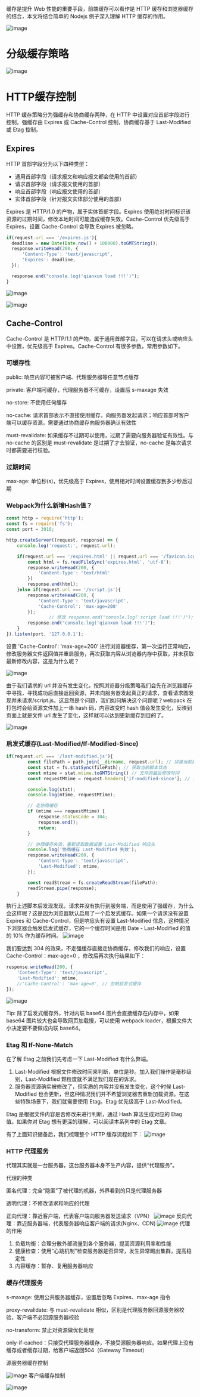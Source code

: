 缓存是提升 Web 性能的重要手段，前端缓存可以看作是 HTTP 缓存和浏览器缓存的结合，本文将结合简单的 Nodejs 例子深入理解 HTTP 缓存的作用。

![image](https://user-images.githubusercontent.com/51777605/167260206-43f1342b-d86c-407d-84c3-389b1a614581.png)

# 分级缓存策略

![image](https://user-images.githubusercontent.com/51777605/167260256-f3431c18-9382-458f-a1c3-e2d5b33391c7.png)

# HTTP缓存控制

HTTP 缓存策略分为强缓存和协商缓存两种，在 HTTP 中设置对应首部字段进行控制。强缓存由 Expires 或 Cache-Control 控制，协商缓存基于 Last-Modified 或 Etag 控制。

## Expires

HTTP 首部字段分为以下四种类型：

- 通用首部字段（请求报文和响应报文都会使用的首部）
- 请求首部字段（请求报文使用的首部）
- 响应首部字段（响应报文使用的首部）
- 实体首部字段（针对报文实体部分使用的首部）

Expires 是 HTTP/1.0 的产物，属于实体首部字段。Expires 使用绝对时间标识该资源的过期时间，修改本地时间可能造成缓存失效。Cache-Control 优先级高于 Expires，设置 Cache-Control 会导致 Expires 被忽略。

```jsx
if(request.url === '/expires.js'){
  deadline = new Date(Date.now() + 100000).toGMTString();
  response.writeHead(200, {
      'Content-Type': 'text/javascript',
      'Expires': deadline,
  });

  response.end("console.log('qianxun load !!!')");
}
```

![image](https://user-images.githubusercontent.com/51777605/167260293-25aced7a-4b0d-4ed6-acb8-c923e33a87f6.png)

![image](https://user-images.githubusercontent.com/51777605/167260315-48f91a25-fef6-4a6e-b167-682f1bcd2768.png)

## Cache-Control

Cache-Control 是 HTTP/1.1 的产物，属于通用首部字段，可以在请求头或响应头中设置，优先级高于 Expires。Cache-Control 有很多参数，常用参数如下。

### 可缓存性

public: 响应内容可被客户端、代理服务器等任意节点缓存

private: 客户端可缓存，代理服务器不可缓存，设置后 s-maxage 失效

no-store: 不使用任何缓存

no-cache: 请求首部表示不直接使用缓存，向服务器发起请求；响应首部时客户端可以缓存资源，需要通过协商缓存向服务器确认有效性

must-revalidate: 如果缓存不过期可以使用，过期了需要向服务器验证有效性。与 no-cache 的区别是 must-revalidate 是过期了才去验证，no-cache 是每次请求时都需要进行校验。

### 过期时间

max-age: 单位秒(s)，优先级高于 Expires，使用相对时间设置缓存到多少秒后过期

### Webpack为什么新增Hash值？

```jsx
const http = require('http');
const fs = require('fs');
const port = 3010;

http.createServer((request, response) => {
    console.log('request:', request.url);

    if(request.url === '/expires.html' || request.url === '/favicon.ico'){
        const html = fs.readFileSync('expires.html', 'utf-8');
        response.writeHead(200, {
            'Content-Type': 'text/html'
        })
        response.end(html);
    }else if(request.url === '/script.js'){
        response.writeHead(200, {
            'Content-Type': 'text/javascript',
            'Cache-Control': 'max-age=200'
        });
				// 修改 response.end("console.log('script load !!!')");
        response.end("console.log('qianxun load !!!')");
    }
}).listen(port, '127.0.0.1');
```

设置 'Cache-Control': 'max-age=200’ 进行浏览器缓存，第一次运行正常响应，修改服务器文件返回值并重启服务，再次获取内容从浏览器内存中获取，并未获取最新修改内容，这是为什么呢？

![image](https://user-images.githubusercontent.com/51777605/167260342-aa3c8cda-c560-4f8e-b45a-0aa028970a41.png)

由于我们请求的 url 并没有发生变化，按照浏览器分级策略我们会先在浏览器缓存中寻找，寻找成功后直接返回资源，并未向服务器发起真正的请求，查看请求图发现并未请求/script.js。这显然是个问题，我们如何解决这个问题呢？webpack 在打包时会给资源文件加上一串 hash 码，内容改变时 hash 值会发生变化，反映到页面上就是文件 url 发生了变化，这样就可以达到更新缓存到目的了。

![image](https://user-images.githubusercontent.com/51777605/167260362-e01f80be-d496-4e82-ab44-ff64e372fe39.png)

### 启发式缓存(Last-Modified/If-Modified-Since)

```jsx
if(request.url === '/last-modified.js'){
        const filePath = path.join(__dirname, request.url); // 拼接当前脚本文件地址
        const stat = fs.statSync(filePath); // 获取当前脚本状态
        const mtime = stat.mtime.toGMTString() // 文件的最后修改时间
        const requestMtime = request.headers['if-modified-since']; // 来自浏览器传递的值

        console.log(stat);
        console.log(mtime, requestMtime);

        // 走协商缓存
        if (mtime === requestMtime) {
            response.statusCode = 304;
            response.end();
            return;
        }

        // 协商缓存失效，重新读取数据设置 Last-Modified 响应头
        console.log('协商缓存 Last-Modified 失效');
        response.writeHead(200, {
            'Content-Type': 'text/javascript',
            'Last-Modified': mtime,
        });

        const readStream = fs.createReadStream(filePath);
        readStream.pipe(response);
    }
```

执行上述脚本后发现发现，请求并没有执行到服务端，而是使用了强缓存，为什么会这样呢？这是因为浏览器默认启用了一个启发式缓存。如果一个请求没有设置 Expires 和 Cache-Control，但是响应头有设置 Last-Modified 信息，这种情况下浏览器会触发启发式缓存，它的一个缓存时间是用 Date - Last-Modified 的值的 10% 作为缓存时间。
![image](https://user-images.githubusercontent.com/51777605/167260375-9ed79e33-36cf-4ae1-97aa-ce77c1fb2967.png)

我们要达到 304 的效果，不走强缓存直接走协商缓存，修改我们的响应，设置 Cache-Control：max-age=0 ，修改后再次执行结果如下：

```jsx
response.writeHead(200, {
    'Content-Type': 'text/javascript',
    'Last-Modified': mtime,
    //'Cache-Control': 'max-age=0', // 忽略启发式缓存
});
```
![image](https://user-images.githubusercontent.com/51777605/167260398-03986f49-3eed-40f2-bf1c-945298877788.png)

Tip: 除了启发式缓存外，针对内联 base64 图片会直接缓存在内存中，如果 base64 图片较大也会导致网页加载慢，可以使用 webpack loader，根据文件大小决定要不要做成内联 base64。

### Etag 和 If-None-Match

在了解 Etag 之前我们先考虑一下 Last-Modified 有什么弊端。

1. Last-Modified 根据文件修改时间来判断，单位是秒。加入我们操作是毫秒级别，Last-Modified 颗粒度就不满足我们现在的诉求。
2. 服务器资源确实被修改了，但实质的内容并没有发生变化，这个时候 Last-Modified 也会更新，但这种情况我们并不希望浏览器去重新加载资源。在这些特殊场景下，我们就需要使用 Etag。Etag 优先级高于 Last-Modified。

Etag 是根据文件内容是否修改来进行判断，通过 Hash 算法生成对应的 Etag 值。如果你对 Etag 想有更深的理解，可以阅读本系列中的 Etag 文章。

有了上面知识储备后，我们梳理整个 HTTP 缓存流程如下：
![image](https://user-images.githubusercontent.com/51777605/167260426-eafadb90-18b8-413d-9e9c-05094ffb757c.png)

### HTTP 代理服务

代理其实就是一台服务器，这台服务器本身不生产内容，提供“代理服务”。

代理的种类

匿名代理：完全“隐匿”了被代理的机器，外界看到的只是代理服务器

透明代理：不修改请求和响应的代理

正向代理：靠近客户端，代表客户端向服务器发送请求（VPN）
![image](https://user-images.githubusercontent.com/51777605/167260445-4df0433c-ebae-4824-a204-8e85863b2391.png)
反向代理：靠近服务器端，代表服务器响应客户端的请求(Nginx、CDN)
![image](https://user-images.githubusercontent.com/51777605/167260591-2b7d3af6-e9ab-480a-88d3-7fd870a595a4.png)
代理的作用
1. 负载均衡：合理分散外部流量到各个服务器，提高资源利用率和性能
2. 健康检查：使用“心跳机制”检查服务器是否异常，发生异常踢出集群，提高稳定性
3. 内容缓存：暂存、复用服务器响应

### 缓存代理服务

s-maxage: 使用公共服务器缓存，设置后忽略 Expires、max-age 指令

proxy-revalidate: 与 must-revalidate 相似，区别是代理服务器回源服务器校验，客户端不必回源服务器校验

no-transform: 禁止对资源做优化处理

only-if-cached：只接受代理服务器缓存，不接受源服务器响应。如果代理上没有缓存或者缓存过期，给客户端返回504（Gateway Timeout）

源服务器缓存控制

![image](https://user-images.githubusercontent.com/51777605/167260616-8e9943e0-a471-4077-894a-bee42c470490.png)
客户端缓存控制

![image](https://user-images.githubusercontent.com/51777605/167260630-297160e9-06e5-4b9c-a6e4-7a0aeb1a537c.png)
